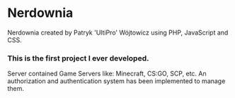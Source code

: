 # Nerdownia
Nerdownia created by Patryk 'UltiPro' Wójtowicz using PHP, JavaScript and CSS.

### This is the first project I ever developed.

Server contained Game Servers like: Minecraft, CS:GO, SCP, etc. An authorization and authentication system has been implemented to manage them.
